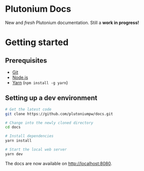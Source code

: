 # Plutonium Docs
New and _fresh_ Plutonium documentation. Still a **work in progress!**

# Getting started
## Prerequisites
- [Git](https://git-scm.com/)
- [Node.js](https://nodejs.org/)
- [Yarn](https://classic.yarnpkg.com/en/docs/install/) (`npm install -g yarn`)

## Setting up a dev environment
```bash
# Get the latest code
git clone https://github.com/plutoniumpw/docs.git

# Change into the newly cloned directory
cd docs

# Install dependencies
yarn install

# Start the local web server
yarn dev
```

The docs are now available on [http://localhost:8080](http://localhost:8080/).